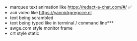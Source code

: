 - marquee text animation like https://redact-a-chat.com/#/ ✅
- acii video like https://yannickgregoire.nl
- text being scrambled
- text being typed like in terminal / command line***
- awge.com style monitor frame
- crt style static